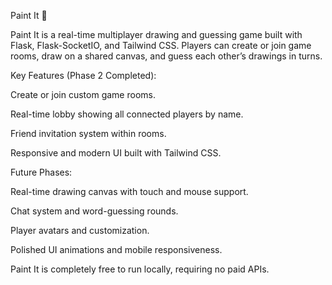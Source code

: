 Paint It 🎨

Paint It is a real-time multiplayer drawing and guessing game built with Flask, Flask-SocketIO, and Tailwind CSS. Players can create or join game rooms, draw on a shared canvas, and guess each other’s drawings in turns.

Key Features (Phase 2 Completed):

Create or join custom game rooms.

Real-time lobby showing all connected players by name.

Friend invitation system within rooms.

Responsive and modern UI built with Tailwind CSS.

Future Phases:

Real-time drawing canvas with touch and mouse support.

Chat system and word-guessing rounds.

Player avatars and customization.

Polished UI animations and mobile responsiveness.

Paint It is completely free to run locally, requiring no paid APIs.
